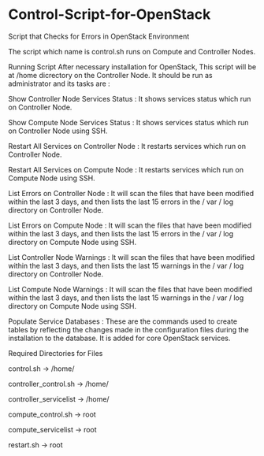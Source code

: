 # Control-Script-for-OpenStack
Script that Checks for Errors in OpenStack Environment


The script which name is control.sh runs on Compute and Controller Nodes.

Running Script
After necessary installation for OpenStack, This script will be at /home dicrectory on the Controller Node. It should be run as administrator and its tasks are : 

Show Controller Node Services Status : It shows services status which run on Controller Node.

Show Compute Node Services Status : It shows services status which run on Controller Node using SSH.

Restart All Services on Controller Node : It restarts services which run on Controller Node.

Restart All Services on Compute Node :  It restarts services which run on Compute Node using SSH.

List Errors on Controller Node : It will scan the files that have been modified within the last 3 days, and then lists the last 15 errors in the / var / log directory on Controller Node.

List Errors on Compute Node : It will scan the files that have been modified within the last 3 days, and then lists the last 15 errors in the / var / log directory on Compute Node using SSH.

List Controller Node Warnings : It will scan the files that have been modified within the last 3 days, and then lists the last 15 warnings in the / var / log directory on Controller Node.

List Compute Node Warnings :  It will scan the files that have been modified within the last 3 days, and then lists the last 15 warnings in the / var / log directory on Compute Node using SSH.

Populate Service Databases : These are the commands used to create tables by reflecting the changes made in the configuration files during the installation to the database. It is added for core OpenStack services.

Required Directories for Files

control.sh -> /home/

controller_control.sh -> /home/

controller_servicelist -> /home/

compute_control.sh ->  root

compute_servicelist -> root

restart.sh -> root
